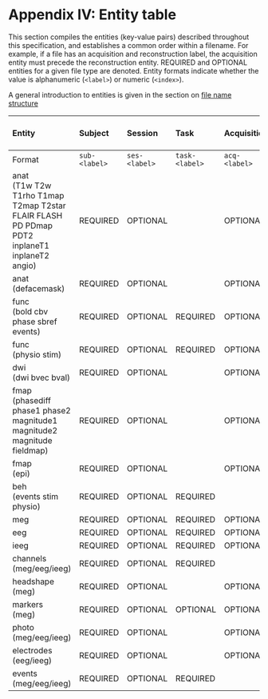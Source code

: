 # Appendix IV: Entity table

This section compiles the entities (key-value pairs) described throughout this
specification, and establishes a common order within a filename. For example, if
a file has an acquisition and reconstruction label, the acquisition entity must
precede the reconstruction entity. REQUIRED and OPTIONAL entities for a given
file type are denoted. Entity formats indicate whether the value is alphanumeric
(`<label>`) or numeric (`<index>`).

A general introduction to entities is given in the section on
[file name structure](../02-common-principles.md#file-name-structure)

| Entity                                                                                         | Subject       | Session       | Task           | Acquisition   | Contrast Enhancing Agent | Reconstruction | Phase-Encoding Direction | Run           | Corresponding modality | Echo           | Recording           | Processed (on device) | Space           | Split           |
| :--------------------------------------------------------------------------------------------- | :------------ | :------------ | :------------- | :------------ | :----------------------- | :------------- | :----------------------- | :------------ | :--------------------- | :------------- | :------------------ | :-------------------- | :---------------| :-------------- |
| Format                                                                                         | `sub-<label>` | `ses-<label>` | `task-<label>` | `acq-<label>` | `ce-<label>`             | `rec-<label>`  | `dir-<label>`            | `run-<index>` | `mod-<label>`          | `echo-<index>` | `recording-<label>` | `proc-<label>`        | `space-<label>` | `split-<label>` |
| anat<br>(T1w T2w T1rho T1map T2map T2star FLAIR FLASH PD PDmap PDT2 inplaneT1 inplaneT2 angio) | REQUIRED      | OPTIONAL      |                | OPTIONAL      | OPTIONAL                 | OPTIONAL       |                          |               |                        |                |                     |                       |                 |                 |
| anat<br>(defacemask)                                                                           | REQUIRED      | OPTIONAL      |                | OPTIONAL      | OPTIONAL                 | OPTIONAL       |                          |               | OPTIONAL               |                |                     |                       |                 |                 |
| func<br>(bold cbv phase sbref events)                                                          | REQUIRED      | OPTIONAL      | REQUIRED       | OPTIONAL      | OPTIONAL                 | OPTIONAL       | OPTIONAL                 | OPTIONAL      |                        | OPTIONAL       |                     |                       |                 |                 |
| func<br>(physio stim)                                                                          | REQUIRED      | OPTIONAL      | REQUIRED       | OPTIONAL      |                          | OPTIONAL       |                          | OPTIONAL      |                        |                | OPTIONAL            | OPTIONAL              |                 |                 |
| dwi<br>(dwi bvec bval)                                                                         | REQUIRED      | OPTIONAL      |                | OPTIONAL      |                          |                | OPTIONAL                 | OPTIONAL      |                        |                |                     |                       |                 |                 |
| fmap<br>(phasediff phase1 phase2 magnitude1 magnitude2 magnitude fieldmap)                     | REQUIRED      | OPTIONAL      |                | OPTIONAL      |                          |                |                          | OPTIONAL      |                        |                |                     |                       |                 |                 |
| fmap<br>(epi)                                                                                  | REQUIRED      | OPTIONAL      |                | OPTIONAL      | OPTIONAL                 |                | REQUIRED                 | OPTIONAL      |                        |                |                     |                       |                 |                 |
| beh<br>(events stim physio)                                                                    | REQUIRED      | OPTIONAL      | REQUIRED       |               |                          |                |                          |               |                        |                |                     |                       |                 |                 |
| meg<br>                                                                                        | REQUIRED      | OPTIONAL      | REQUIRED       | OPTIONAL      |                          |                |                          | OPTIONAL      |                        |                |                     | OPTIONAL              |                 | OPTIONAL        |
| eeg<br>                                                                                        | REQUIRED      | OPTIONAL      | REQUIRED       | OPTIONAL      |                          |                |                          | OPTIONAL      |                        |                |                     |                       |                 |                 |
| ieeg<br>                                                                                       | REQUIRED      | OPTIONAL      | REQUIRED       | OPTIONAL      |                          |                |                          | OPTIONAL      |                        |                |                     |                       |                 |                 |
| channels<br>(meg/eeg/ieeg)                                                                     | REQUIRED      | OPTIONAL      | REQUIRED       |               |                          |                |                          | OPTIONAL      |                        |                |                     |                       |                 |                 |
| headshape<br>(meg)                                                                             | REQUIRED      | OPTIONAL      |                | OPTIONAL      |                          |                |                          |               |                        |                |                     |                       | OPTIONAL        |                 |
| markers<br>(meg)                                                                               | REQUIRED      | OPTIONAL      | OPTIONAL       | OPTIONAL      |                          |                |                          |               |                        |                |                     |                       | OPTIONAL        |                 |
| photo<br>(meg/eeg/ieeg)                                                                        | REQUIRED      | OPTIONAL      |                | OPTIONAL      |                          |                |                          |               |                        |                |                     |                       |                 |                 |        
| electrodes<br>(eeg/ieeg)                                                                       | REQUIRED      | OPTIONAL      |                | OPTIONAL      |                          |                |                          |               |                        |                |                     |                       | OPTIONAL        |                 |
| events<br>(meg/eeg/ieeg)                                                                       | REQUIRED      | OPTIONAL      | REQUIRED       |               |                          |                |                          | OPTIONAL      |                        |                |                     |                       |                 |                 |        
